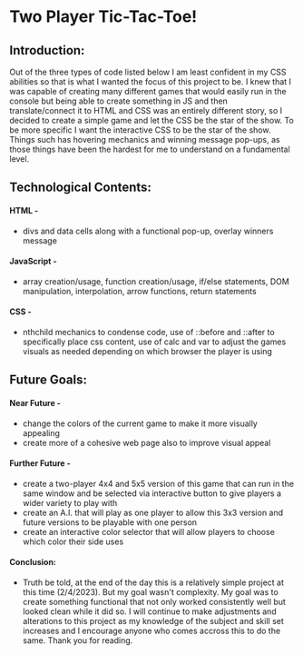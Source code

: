 # Two Player Tic-Tac-Toe!

## Introduction:

Out of the three types of code listed below I am least confident in my CSS abilities so that is what I wanted the focus of this project to be. I knew that I was capable of creating many different games that would easily run in the console but being able to create something in JS and then translate/connect it to HTML and CSS was an entirely different story, so I decided to create a simple game and let the CSS be the star of the show. To be more specific I want the interactive CSS to be the star of the show. Things such has hovering mechanics and winning message pop-ups, as those things have been the hardest for me to understand on a fundamental level.


## Technological Contents:
#### HTML -
- divs and data cells along with a functional pop-up, overlay winners message
#### JavaScript - 
- array creation/usage, function creation/usage, if/else statements, DOM manipulation, interpolation, arrow functions, return statements
#### CSS -
- nthchild mechanics to condense code, use of ::before and ::after to specifically place css content, use of calc and var to adjust the games visuals as needed depending on which browser the player is using

## Future Goals:

#### Near Future - 
- change the colors of the current game to make it more visually appealing
- create more of a cohesive web page also to improve visual appeal

#### Further Future -
- create a two-player 4x4 and 5x5 version of this game that can run in the same window and be selected via interactive button to give players a wider variety to play with
- create an A.I. that will play as one player to allow this 3x3 version and future versions to be playable with one person
- create an interactive color selector that will allow players to choose which color their side uses

#### Conclusion:
- Truth be told, at the end of the day this is a relatively simple project at this time (2/4/2023). But my goal wasn't complexity. My goal was to create something functional that not only worked consistently well but looked clean while it did so. I will continue to make adjustments and alterations to this project as my knowledge of the subject and skill set increases and I encourage anyone who comes accross this to do the same. Thank you for reading.